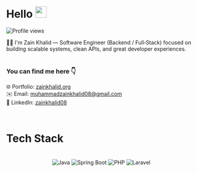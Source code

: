 # Hello <img src="https://media.giphy.com/media/hvRJCLFzcasrR4ia7z/giphy.gif" width="30"> 
<img src="https://komarev.com/ghpvc/?username=zainkhalid&color=yellow" alt="Profile views" />

👨‍💻 I'm Zain Khalid — Software Engineer (Backend / Full‑Stack) focused on building scalable systems, clean APIs, and great developer experiences.<br/><br/>

### You can find me here 👇

🌐 Portfolio: [zainkhalid.org](https://zainkhalid.org)  <br>
✉️ Email: [muhammadzainkhalid08@gmail.com](mailto:muhammadzainkhalid08@gmail.com)  <br>
🔗 LinkedIn: [zainkhalid08](https://www.linkedin.com/in/zainkhalid08)  

<br/>

# Tech Stack

<div align="center"><br>

  <img align="center" alt="Java" src="https://img.shields.io/badge/Java-ED8B00?style=for-the-badge&logo=openjdk&logoColor=white">
  <img align="center" alt="Spring Boot" src="https://img.shields.io/badge/Spring_Boot-6DB33F?style=for-the-badge&logo=spring-boot&logoColor=white">
  <img align="center" alt="PHP" src="https://img.shields.io/badge/PHP-777BB4?style=for-the-badge&logo=php&logoColor=white">
  <img align="center" alt="Laravel" src="https://img.shields.io/badge/Laravel-FF2D20?style=for-the-badge&logo=laravel&logoColor=white">

</div>

<br/>
<br>

<!-- ![Zain's GitHub stats](https://github-readme-stats.vercel.app/api?username=zainkhalid&show_icons=true) -->